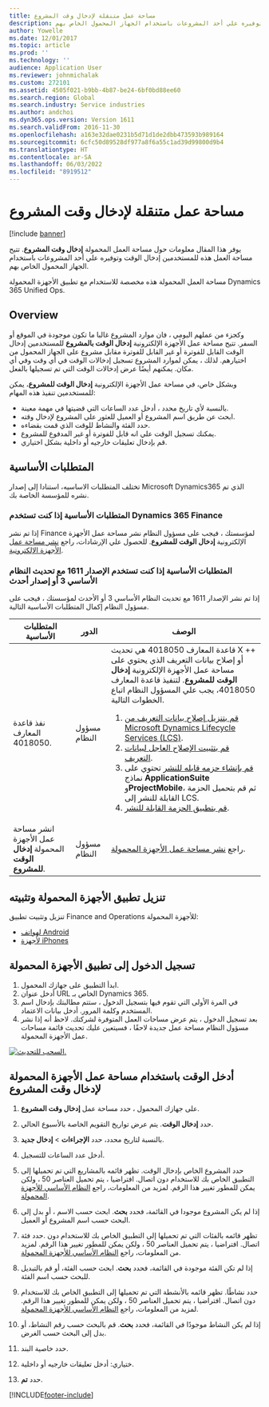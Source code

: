 ```yaml
---
title: مساحة عمل متنقلة لإدخال وقت المشروع
description: يوفر هذا المقال معلومات حول مساحة العمل المحمولة "إدخال وقت المشروع". تتيح مساحة العمل هذه للمستخدمين إدخال الوقت وتوفيره علي أحد المشروعات باستخدام الجهاز المحمول الخاص بهم.
author: Yowelle
ms.date: 12/01/2017
ms.topic: article
ms.prod: ''
ms.technology: ''
audience: Application User
ms.reviewer: johnmichalak
ms.custom: 272101
ms.assetid: 4505f021-b9bb-4b87-be24-6bf0bd88ee60
ms.search.region: Global
ms.search.industry: Service industries
ms.author: andchoi
ms.dyn365.ops.version: Version 1611
ms.search.validFrom: 2016-11-30
ms.openlocfilehash: a163e32dae0231b5d71d1de2dbb473593b989164
ms.sourcegitcommit: 6cfc50d89528df977a8f6a55c1ad39d99800d9b4
ms.translationtype: HT
ms.contentlocale: ar-SA
ms.lasthandoff: 06/03/2022
ms.locfileid: "8919512"
---
```

# <a name="project-time-entry-mobile-workspace"></a>مساحة عمل متنقلة لإدخال وقت المشروع

[!include [banner](../includes/banner.md)]

يوفر هذا المقال معلومات حول مساحة العمل المحمولة **إدخال وقت المشروع**. تتيح مساحة العمل هذه للمستخدمين إدخال الوقت وتوفيره علي أحد المشروعات باستخدام الجهاز المحمول الخاص بهم.

مساحة العمل المحمولة هذه مخصصة للاستخدام مع تطبيق الأجهزة المحمولة Dynamics 365 Unified Ops. 

## <a name="overview"></a>Overview
وكجزء من عملهم اليومي ، فان موارد المشروع غالبا ما تكون موجودة في الموقع أو السفر. تتيح مساحة عمل الأجهزة الإلكترونية **إدخال الوقت بالمشروع** للمستخدمين إدخال الوقت القابل للفوترة أو غير القابل للفوترة مقابل مشروع على الجهاز المحمول من اختيارهم. لذلك ، يمكن لموارد المشروع تسجيل إدخالات الوقت في أي وقت وفي أي مكان. يمكنهم أيضًا عرض إدخالات الوقت التي تم تسجيلها بالفعل. 

وبشكل خاص، في مساحة عمل الأجهزة الإلكترونية **إدخال الوقت للمشروع**، يمكن للمستخدمين تنفيذ هذه المهام:

-   بالنسبة لأي تاريخ محدد ، أدخل عدد الساعات التي قضيتها في مهمة معينة.
-   ابحث عن طريق اسم المشروع أو العميل للعثور على المشروع لإدخال وقته.
-   حدد الفئة والنشاط للوقت الذي قمت بقضاءه.
-   يمكنك تسجيل الوقت علي انه قابل للفوترة أو غير المدفوع للمشروع.
-   قم بإدخال تعليقات خارجيه أو داخلية بشكل اختياري.

## <a name="prerequisites"></a>المتطلبات الأساسية
تختلف المتطلبات الاساسيه، استنادا إلى إصدار Microsoft Dynamics365 الذي تم نشره للمؤسسة الخاصة بك.

### <a name="prerequisites-if-you-use-dynamics-365-finance"></a>المتطلبات الأساسية إذا كنت تستخدم Dynamics 365 Finance
إذا تم نشر Finance لمؤسستك ، فيجب على مسؤول النظام نشر مساحة عمل الأجهزة الإلكترونية **إدخال الوقت للمشروع**. للحصول علي الإرشادات، راجع [نشر مساحة عمل الأجهزة الإلكترونية](/dynamics365/fin-ops-core/dev-itpro/mobile-apps/publish-mobile-workspace).

### <a name="prerequisites-if-you-use-version-1611-with-platform-update-3-or-later"></a>المتطلبات الأساسية إذا كنت تستخدم الإصدار 1611 مع تحديث النظام الأساسي 3 أو إصدار أحدث
إذا تم نشر الإصدار 1611 مع تحديث النظام الأساسي 3 أو الأحدث لمؤسستك ، فيجب على مسؤول النظام إكمال المتطلبات الأساسية التالية. 

<table>
<thead>
<tr class="header">
<th>المتطلبات الأساسية</th>
<th>الدور</th>
<th>‏‏الوصف</th>
</tr>
</thead>
<tbody>
<tr class="odd">

<td>نفذ قاعدة المعارف 4018050.</td>
<td>مسؤول النظام</td>
<td>قاعدة المعارف 4018050 هي تحديث X ++ أو إصلاح بيانات التعريف الذي يحتوي على مساحة عمل الأجهزة الإلكترونية <strong>إدخال الوقت للمشروع</strong>. لتنفيذ قاعدة المعارف 4018050، يجب علي المسؤول النظام اتباع الخطوات التالية.
<ol>
<li><a href="/dynamics365/fin-ops-core/dev-itpro/migration-upgrade/download-hotfix-lcs">قم بتنزيل إصلاح بيانات التعريف من Microsoft Dynamics Lifecycle Services ‏(LCS‏)‏</a>.</li>
<li><a href="/dynamics365/fin-ops-core/dev-itpro/migration-upgrade/install-metadata-hotfix-package">قم بتثبيت الإصلاح العاجل لبيانات التعريف</a>.</li>
<li><a href="/dynamics365/fin-ops-core/dev-itpro/deployment/create-apply-deployable-package">قم بإنشاء حزمه قابله للنشر</a> تحتوي على نماذج <strong>ApplicationSuite</strong> و<strong>ProjectMobile</strong>، ثم قم بتحميل الحزمة القابلة للنشر إلى LCS.</li>
<li><a href="/dynamics365/fin-ops-core/dev-itpro/deployment/apply-deployable-package-system">قم بتطبيق الحزمة القابلة للنشر</a>.</li>

</ol></td>
</tr>
<tr class="even">
<td>انشر مساحة عمل الأجهزة المحمولة <strong>إدخال الوقت للمشروع</strong>.</td>
<td>مسؤول النظام</td>
<td>راجع <a href="/dynamics365/fin-ops-core/dev-itpro/mobile-apps/publish-mobile-workspace">نشر مساحة عمل الأجهزة المحمولة</a>.</td>
</tr>
</tbody>
</table>

## <a name="download-and-install-the-mobile-app"></a>تنزيل تطبيق الأجهزة المحمولة وتثبيته

تنزيل وتثبيت تطبيق Finance and Operations للأجهزة المحمولة:

-   [لهواتف Android](https://go.microsoft.com/fwlink/?linkid=850662)
-   [لأجهزة iPhones](https://go.microsoft.com/fwlink/?linkid=850663)

## <a name="sign-in-to-the-mobile-app"></a>تسجيل الدخول إلى تطبيق الأجهزة المحمولة
1.  ابدأ التطبيق على جهازك المحمول.
2.  أدخل عنوان URL الخاص بـ Dynamics 365.
3.  في المرة الأولى التي تقوم فيها بتسجيل الدخول ، ستتم مطالبتك بإدخال اسم المستخدم وكلمة المرور. أدخل بيانات الاعتماد.
4.  بعد تسجيل الدخول ، يتم عرض مساحات العمل المتوفرة لشركتك. لاحظ أنه إذا نشر مسؤول النظام مساحة عمل جديدة لاحقًا ، فسيتعين عليك تحديث قائمة مساحات عمل الأجهزة المحمولة.

[![السحب للتحديث.](./media/pull-to-refresh-list-of-workspaces-183x300.png)](./media/pull-to-refresh-list-of-workspaces.png)

## <a name="enter-time-by-using-the-project-time-entry-mobile-workspace"></a>أدخل الوقت باستخدام مساحة عمل الأجهزة المحمولة لإدخال وقت المشروع
1.  على جهازك المحمول ، حدد مساحة عمل **إدخال وقت المشروع**.
2.  حدد **إدخال الوقت**. يتم عرض تواريخ التقويم الخاصة بالأسبوع الحالي.
3.  بالنسبة لتاريخ محدد، حدد **الإجراءات** &gt; **إدخال جديد**.
4.  أدخل عدد الساعات للتسجيل.
5.  حدد المشروع الخاص بإدخال الوقت. تظهر قائمه بالمشاريع التي تم تحميلها إلى التطبيق الخاص بك للاستخدام دون اتصال. افتراضيا ، يتم تحميل العناصر 50 ، ولكن يمكن للمطور تغيير هذا الرقم. لمزيد من المعلومات، راجع [النظام الأساسي للأجهزة المحمولة](/dynamics365/fin-ops-core/dev-itpro/mobile-apps/mobile-app-home-page).
6.  إذا لم يكن المشروع موجودا في القائمة، فحدد **بحث**. ابحث حسب الاسم ، أو بدل إلى البحث حسب اسم المشروع أو العميل.
7.  حدد فئة‏‎. تظهر قائمه بالفئات التي تم تحميلها إلى التطبيق الخاص بك للاستخدام دون اتصال. افتراضيا ، يتم تحميل العناصر 50 ، ولكن يمكن للمطور تغيير هذا الرقم. لمزيد من المعلومات، راجع [النظام الأساسي للأجهزة المحمولة](/dynamics365/fin-ops-core/dev-itpro/mobile-apps/mobile-app-home-page).
8.  إذا لم تكن الفئة موجودة في القائمة، فحدد **بحث**. ابحث حسب الفئة، أو قم بالتبديل للبحث حسب اسم الفئة.
9.  حدد نشاطًا. تظهر قائمه بالأنشطة التي تم تحميلها إلى التطبيق الخاص بك للاستخدام دون اتصال. افتراضيا ، يتم تحميل العناصر 50 ، ولكن يمكن للمطور تغيير هذا الرقم. لمزيد من المعلومات، راجع [النظام الأساسي للأجهزة المحمولة](/dynamics365/fin-ops-core/dev-itpro/mobile-apps/mobile-app-home-page).
10. إذا لم يكن النشاط موجودًا في القائمة، فحدد **بحث**. قم بالبحث حسب رقم النشاط، أو بدل إلى البحث حسب الغرض.

11. حدد خاصية البند.
12. ختياري: أدخل تعليقات خارجيه أو داخلية.
13. حدد **تم**.


[!INCLUDE[footer-include](../includes/footer-banner.md)]